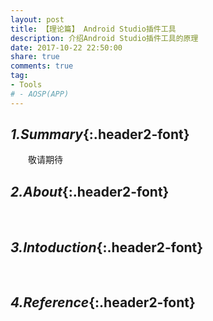 ```yaml
---
layout: post
title: 【理论篇】 Android Studio插件工具
description: 介绍Android Studio插件工具的原理
date: 2017-10-22 22:50:00
share: true
comments: true
tag:
- Tools
# - AOSP(APP)
---
```

## *1.Summary*{:.header2-font}
&emsp;&emsp;敬请期待
## *2.About*{:.header2-font}
&emsp;&emsp;
## *3.Intoduction*{:.header2-font}
&emsp;&emsp;
## *4.Reference*{:.header2-font}

